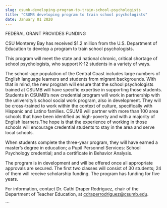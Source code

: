 ```yaml
---
slug: csumb-developing-program-to-train-school-psychologists
title: "CSUMB developing program to train school psychologists"
date: January 01 2020
---
```


 
<p>FEDERAL GRANT PROVIDES FUNDING</p>
<p>
  CSU Monterey Bay has received $1.2 million from the U.S. Department of
  Education to develop a program to train school psychologists.
</p>
<p>
  This program will meet the state and national chronic, critical shortage of
  school psychologists, who support K&#45;12 students in a variety of ways.
</p>
<p>
  The school&#45;age population of the Central Coast includes large numbers of
  English language learners and students from migrant backgrounds. With that in
  mind, the new program will ensure that the school psychologists trained at
  CSUMB will have specific expertise in supporting those students. Students in
  CSUMB’s new credential program will work in partnership with the university’s
  school social work program, also in development. They will be
  cross&#45;trained to work within the context of culture, specifically with
  Hispanic and Latino families. CSUMB will partner with more than 100 area
  schools that have been identified as high&#45;poverty and with a majority of
  English learners.T​he hope is that the experience of working in those schools
  will encourage credential students to stay in the area and serve local
  schools.
</p>
<p>
  When students complete the three&#45;year program, they will have earned a
  master’s degree in education; a Pupil Personnel Services: School Psychology
  credential; and a certificate in Behavior Analysis.
</p>
<p>
  The program is in development and will be offered once all appropriate
  approvals are secured. The first two classes will consist of 30 students; 24
  of them will receive scholarship funding. The program has funding for five
  years.
</p>
<p>
  For information, contact Dr. Cathi Draper Rodriguez, chair of the Department
  of Teacher Education, at
  <a
    href="&#x6d;&#97;&#x69;&#108;&#116;&#x6f;&#58;&#x63;&#x64;&#114;&#x61;&#112;e&#x72;&#114;&#x6f;&#100;&#114;&#x69;&#103;u&#x65;&#122;&#x40;&#99;&#115;&#x75;&#109;&#x62;&#x2e;&#101;&#x64;&#117;"
    >cdraperrodriguez@csumb.edu</a
  >.
</p>
```
